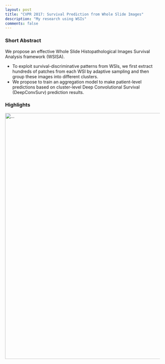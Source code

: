 ```yaml
---
layout: post
title: "CVPR 2017: Survival Prediction from Whole Slide Images"
description: "My research using WSIs"
comments: false
---
```


### Short Abstract

We propose an effective Whole Slide Histopathological Images Survival Analysis framework (WSISA).
-  To exploit survival-discriminative patterns from WSIs, we first extract hundreds of patches from each WSI by adaptive sampling and then group these images into different clusters. 
- We propose to train an aggregation model to make patient-level predictions based on cluster-level Deep Convolutional Survival (DeepConvSurv) prediction results. 

### Highlights


<img align="middle" width="800" src="{{ site.url }}/images/cvpr.png" alt="...">


